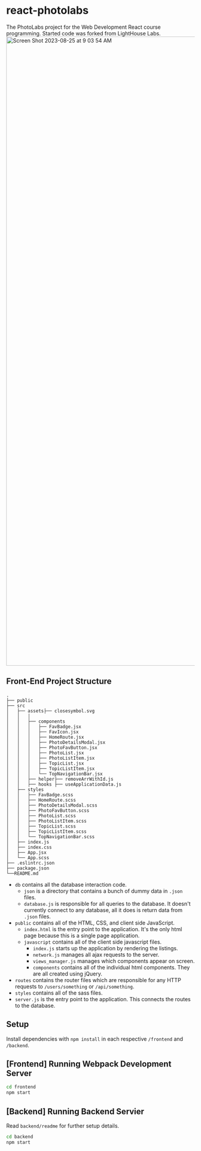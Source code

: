 # react-photolabs
The PhotoLabs project for the Web Development React course programming. Started code was forked from LightHouse Labs.
<img width="1680" alt="Screen Shot 2023-08-25 at 9 03 54 AM" src="https://github.com/williamkemeny/photolabs-LH/assets/83621324/33e5c526-7535-449f-ab43-adc0fed481e8">

## Front-End Project Structure

```
.
├── public
├── src
│   ├── assets├── closesymbol.svg
│   │   │
│   │   ├── components
│   │   │   ├── FavBadge.jsx
│   │   │   ├── FavIcon.jsx
│   │   │   ├── HomeRoute.jsx
│   │   │   ├── PhotoDetailsModal.jsx
│   │   │   ├── PhotoFavButton.jsx
│   │   │   ├── PhotoList.jsx
│   │   │   ├── PhotoListItem.jsx
│   │   │   ├── TopicList.jsx
│   │   │   ├── TopicListItem.jsx
│   │   │   └── TopNavigationBar.jsx
│   │   ├── helper├── removeArrWithId.js
│   │   ├── hooks ├── useApplicationData.js
│   ├── styles
│   │   ├── FavBadge.scss
│   │   ├── HomeRoute.scss
│   │   ├── PhotoDetailsModal.scss
│   │   ├── PhotoFavButton.scss
│   │   ├── PhotoList.scss
│   │   ├── PhotoListItem.scss
│   │   ├── TopicList.scss
│   │   ├── TopicListItem.scss
│   │   └── TopNavigationBar.scss
│   ├── index.js
│   ├── index.css
│   ├── App.jsx
│   └── App.scss
├── .eslintrc.json
├── package.json
└──README.md

```

* `db` contains all the database interaction code.
  * `json` is a directory that contains a bunch of dummy data in `.json` files.
  * `database.js` is responsible for all queries to the database. It doesn't currently connect to any database, all it does is return data from `.json` files.
* `public` contains all of the HTML, CSS, and client side JavaScript. 
  * `index.html` is the entry point to the application. It's the only html page because this is a single page application.
  * `javascript` contains all of the client side javascript files.
    * `index.js` starts up the application by rendering the listings.
    * `network.js` manages all ajax requests to the server.
    * `views_manager.js` manages which components appear on screen.
    * `components` contains all of the individual html components. They are all created using jQuery.
* `routes` contains the router files which are responsible for any HTTP requests to `/users/something` or `/api/something`. 
* `styles` contains all of the sass files. 
* `server.js` is the entry point to the application. This connects the routes to the database.

## Setup

Install dependencies with `npm install` in each respective `/frontend` and `/backend`.

## [Frontend] Running Webpack Development Server

```sh
cd frontend
npm start
```

## [Backend] Running Backend Servier

Read `backend/readme` for further setup details.

```sh
cd backend
npm start
```
